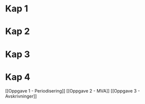 # Kap 1
# Kap 2
# Kap 3
# Kap 4
[[Oppgave 1 - Periodisering]]
[[Oppgave 2 - MVA]]
[[Oppgave 3 - Avskrivninger]]
